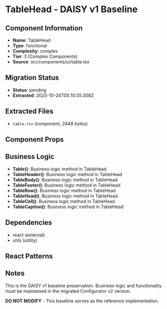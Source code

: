 # TableHead - DAISY v1 Baseline

## Component Information

- **Name**: TableHead
- **Type**: functional
- **Complexity**: complex
- **Tier**: 3 (Complex Components)
- **Source**: src/components/ui/table.tsx

## Migration Status

- **Status**: pending
- **Extracted**: 2025-10-24T05:10:35.308Z

## Extracted Files

- `table.tsx` (component, 2448 bytes)

## Component Props



## Business Logic

- **Table()**: Business logic method in TableHead
- **TableHeader()**: Business logic method in TableHead
- **TableBody()**: Business logic method in TableHead
- **TableFooter()**: Business logic method in TableHead
- **TableRow()**: Business logic method in TableHead
- **TableHead()**: Business logic method in TableHead
- **TableCell()**: Business logic method in TableHead
- **TableCaption()**: Business logic method in TableHead

## Dependencies

- react (external)
- utils (utility)

## React Patterns



## Notes

This is the DAISY v1 baseline preservation. Business logic and functionality
must be maintained in the migrated Configurator v2 version.

**DO NOT MODIFY** - This baseline serves as the reference implementation.
